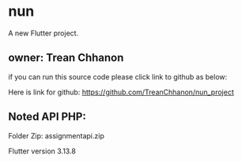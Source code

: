 # nun

A new Flutter project.

## owner: Trean Chhanon

if you can run this source code please click link to github as below:

Here is link for github: https://github.com/TreanChhanon/nun_project

## Noted API PHP:

Folder Zip: assignmentapi.zip

Flutter version 3.13.8
